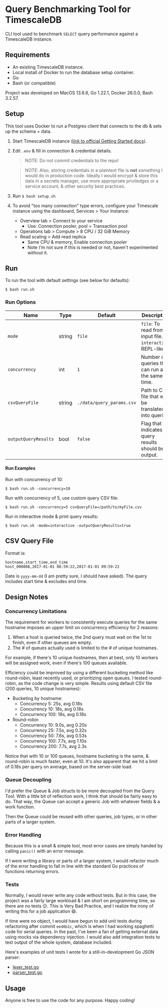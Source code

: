 # Query Benchmarking Tool for TimescaleDB

CLI tool used to benchmark `SELECT` query performance against a TimescaleDB instance.


## Requirements

- An existing TimescaleDB instance.
- Local install of Docker to run the database setup container.
- Go
- Bash (or compatible)

Project was developed on MacOS 13.6.6, Go 1.22.1, Docker 26.0.0, Bash 3.2.57.


## Setup

This tool uses Docker to run a Postgres client that connects to the db & sets up the schema + data.

1) Start TimescaleDB instance ([link to official Getting Started docs](https://docs.timescale.com/getting-started/latest/)).

2) Edit `.env` & fill in connection & credential details.

	> NOTE: Do not commit credentials to the repo!

	> NOTE: Also, storing credentials in a plaintext file is **not** something I would do in production code. Ideally I would encrypt & store this data in a secrets manager, use more appropriate priviledges or a service account, & other security best practices.

3) Run `$ bash setup.sh`

4) To avoid "too many connection" type errors, configure your Timescale instance using the dashboard, Services > Your Instance:
	- Overview tab > Connect to your service
		- Use: Connection pooler, pool = Transaction pool
	- Operations tab > Compute > 8 CPU / 32 GiB Memory
	- Read scaling > Add read replica
		- Same CPU & memory, Enable connection pooler
		- Note I'm not sure if this is needed or not, haven't experimented without it.


## Run

To run the tool with default settings (see below for defaults):

`$ bash run.sh`

### Run Options

| Name | Type | Default | Description |
|----------|----------|----------|----------|
| `mode` | string | `file` | `file`: To read from input file. <br> `interactive`: REPL-like. |
| `concurrency` | int | `1` | Number of queries that can run at the same time. |
| `csvQueryFile` | string | `./data/query_params.csv` | Path to CSV file that will be translated into queries. |
| `outputQueryResults` | bool | `false` | Flag that indicates if query results should be output. |

#### Run Examples
Run with concurrency of 10:
```
$ bash run.sh -concurrency=10
```

Run with concurrency of 5, use custom query CSV file:
```
$ bash run.sh -concurrency=5 csvQueryFile=/path/to/myFile.csv
```

Run in interactive mode & print query results:
```
$ bash run.sh -mode=interactive -outputQueryResults=true
```


## CSV Query File

Format is:
```
hostname,start_time,end_time
host_000008,2017-01-01 08:59:22,2017-01-01 09:59:22
```

Date is `yyyy-mm-dd` (I am pretty sure, I should have asked). The query includes start time & excludes end time.


## Design Notes

### Concurrency Limitations

The requirement for workers to consistently execute queries for the same hostname imposes an upper limit on concurrency efficiency for 2 reasons:

1) When a host is queried twice, the 2nd query must wait on the 1st to finish, even if other queues are empty.
2) The # of queues actually used is limited to the # of unique hostnames.

For example, if there's 10 unique hostnames, then at best, only 10 workers will be assigned work, even if there's 100 queues available.

Efficiency could be improved by using a different bucketing method like round-robin, least recently used, or prioritizing open queues. I tested round-robin, as the code change is very simple. Results using default CSV file (200 queries, 10 unique hostnames):

- Bucketing by hostname:
	- Concurrency    5:  25s, avg 0.18s
	- Concurrency   10:  18s, avg 0.18s
	- Concurrency  100:  18s, avg 0.18s
- Round-robin
	- Concurrency  10: 9.0s, avg 0.20s
	- Concurrency  25: 7.5s, avg 0.32s
	- Concurrency  50: 7.6s, avg 0.53s
	- Concurrency 100: 7.7s, avg 1.10s
	- Concurrency 200: 7.7s, avg 2.3s

Notice that with 10 or 100 queues, hostname bucketing is the same, & round-robin is much faster, even at 10. It's also apparent that we hit a limit of 0.18s per query on average, based on the server-side load.

### Queue Decoupling

I'd prefer the Queue & Job structs to be more decoupled from the Query Tool. With a little bit of reflection work, I think that should be fairly easy to do. That way, the Queue can accept a generic Job with whatever fields & a work function.

Then the Queue could be reused with other queries, job types, or in other parts of a larger system.

### Error Handling

Because this is a small & simple tool, most error cases are simply handed by calling `panic()` with an error message.

If I were writing a library or parts of a larger system, I would refactor much of the error handling to fall in line with the standard Go practices of functions returning errors.

### Tests

Normally, I would never write any code without tests. But in this case, the project was a fairly large workload & I am short on programming time, so there are no tests 😕. This is Very Bad Practice, and I realize the irony of writing this for a job application 😄.

If time were no object, I would have begun to add unit tests during refactoring after commit `ee46b1c`, which is when I had working spaghetti code for serial queries. In the past, I've been a fan of getting external data using mocks via dependency injection. I would also add integration tests to test output of the whole system, database included.

Here's examples of unit tests I wrote for a still-in-development Go JSON parser:
- [lexer_test.go](https://github.com/tmelot2/go-json-parser/blob/dev/lexer_test.go)
- [parser_test.go](https://github.com/tmelot2/go-json-parser/blob/dev/parser_test.go)


## Usage

Anyone is free to use the code for any purpose. Happy coding!
